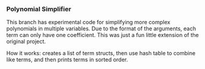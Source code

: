 ### Polynomial Simplifier

This branch has experimental code for simplifying more complex polynomials in multiple variables.
Due to the format of the arguments, each term can only have one coefficient. This was just a fun
little extension of the original project.

How it works: creates a list of term structs, then use hash table to combine
like terms, and then prints terms in sorted order.
